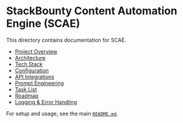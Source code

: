 # StackBounty Content Automation Engine (SCAE)

This directory contains documentation for SCAE.

- [Project Overview](./PROJECT_OVERVIEW.md)
- [Architecture](./ARCHITECTURE.md)
- [Tech Stack](./TECH_STACK.md)
- [Configuration](./CONFIGURATION.md)
- [API Integrations](./API_INTEGRATIONS.md)
- [Prompt Engineering](./PROMPT_ENGINEERING.md)
- [Task List](./TASK_LIST.md)
- [Roadmap](./ROADMAP.md)
- [Logging & Error Handling](./LOGGING_ERROR_HANDLING.md)

For setup and usage, see the main [`README.md`](../README.md).
